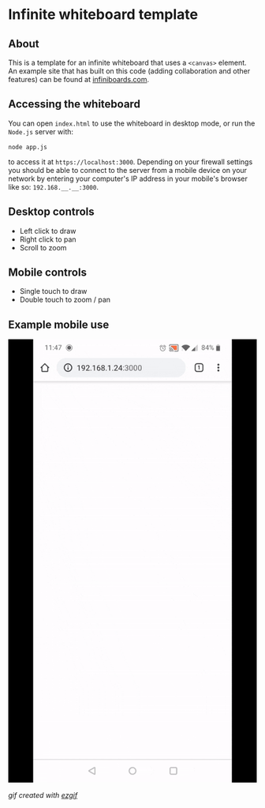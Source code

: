 # Infinite whiteboard template

## About
This is a template for an infinite whiteboard that uses a ```<canvas>``` element.
An example site that has built on this code (adding collaboration and other features) can be found at [infiniboards.com](https://infiniboards.com).

## Accessing the whiteboard
You can open ```index.html``` to use the whiteboard in desktop mode, or run the ```Node.js``` server with:
```
node app.js
```
to access it at ```https://localhost:3000```. Depending on your firewall settings you should be able to connect to the server from a mobile device on your network by entering your computer's IP address in your mobile's browser like so: ```192.168.__.__:3000```.

## Desktop controls
- Left click to draw
- Right click to pan
- Scroll to zoom
## Mobile controls
- Single touch to draw
- Double touch to zoom / pan

## Example mobile use
![Example](./example.gif)

*gif created with [ezgif](https://ezgif.com/)*
